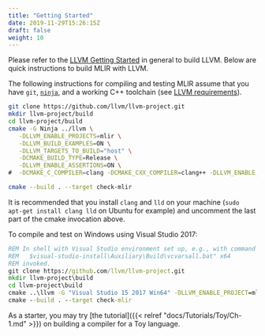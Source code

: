 ```yaml
---
title: "Getting Started"
date: 2019-11-29T15:26:15Z
draft: false
weight: 10
---
```


Please refer to the [LLVM Getting Started](https://llvm.org/docs/GettingStarted.html)
in general to build LLVM. Below are quick instructions to build MLIR with LLVM.

The following instructions for compiling and testing MLIR assume that you have
`git`, [`ninja`](https://ninja-build.org/), and a working C++ toolchain (see
[LLVM requirements](https://llvm.org/docs/GettingStarted.html#requirements)).

```sh
git clone https://github.com/llvm/llvm-project.git
mkdir llvm-project/build
cd llvm-project/build
cmake -G Ninja ../llvm \
   -DLLVM_ENABLE_PROJECTS=mlir \
   -DLLVM_BUILD_EXAMPLES=ON \
   -DLLVM_TARGETS_TO_BUILD="host" \
   -DCMAKE_BUILD_TYPE=Release \
   -DLLVM_ENABLE_ASSERTIONS=ON \
#  -DCMAKE_C_COMPILER=clang -DCMAKE_CXX_COMPILER=clang++ -DLLVM_ENABLE_LLD=ON

cmake --build . --target check-mlir
```

It is recommended that you install `clang` and `lld` on your machine (`sudo apt-get
install clang lld` on Ubuntu for example) and uncomment the last part of the
cmake invocation above.

To compile and test on Windows using Visual Studio 2017:

```bat
REM In shell with Visual Studio environment set up, e.g., with command such as
REM   $visual-studio-install\Auxiliary\Build\vcvarsall.bat" x64
REM invoked.
git clone https://github.com/llvm/llvm-project.git
mkdir llvm-project\build
cd llvm-project\build
cmake ..\llvm -G "Visual Studio 15 2017 Win64" -DLLVM_ENABLE_PROJECT=mlir -DLLVM_BUILD_EXAMPLES=ON -DLLVM_TARGETS_TO_BUILD="host" -DCMAKE_BUILD_TYPE=Release -Thost=x64 -DCMAKE_BUILD_TYPE=Release -DLLVM_ENABLE_ASSERTIONS=ON
cmake --build . --target check-mlir
```

As a starter, you may try [the tutorial]({{< relref "docs/Tutorials/Toy/Ch-1.md" >}}) on
building a compiler for a Toy language.

